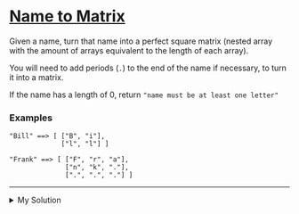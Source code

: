 # [Name to Matrix](https://www.codewars.com/kata/5a91e0793e9156ccb0003f6e)

Given a name, turn that name into a perfect square matrix (nested array with the amount of arrays equivalent to the
length of each array).

You will need to add periods (`.`) to the end of the name if necessary, to turn it into a matrix.

If the name has a length of 0, return `"name must be at least one letter"`

### Examples

```
"Bill" ==> [ ["B", "i"],
             ["l", "l"] ]

"Frank" ==> [ ["F", "r", "a"],
              ["n", "k", "."],
              [".", ".", "."] ]
```

---

<details><summary>My Solution</summary>

```js
const matrixfy = (str) => {
  // Check if the input string is empty
  if (str.length === 0) return "name must be at least one letter";

  const matrixLength = Math.ceil(Math.sqrt(str.length)); // Calculate the size of the square matrix
  const strForMatrix = str.padEnd(matrixLength * matrixLength, "."); // Pad the string to fit the square matrix
  const result = []; // Initialize an array to store the matrix
  let counter = 0;

  // Generate the empty matrix (an array of arrays)
  for (let i = 0; i < matrixLength; i++) {
    result.push([]);
  }

  // Fill the matrix by iterating through rows and columns
  for (let row = 0; row < matrixLength; row++) {
    for (let col = 0; col < matrixLength; col++) {
      result[row][col] = strForMatrix[counter]; // Assign characters from the padded string to matrix elements
      counter++;
    }
  }

  return result; // Return the matrix
};
```

</details>
